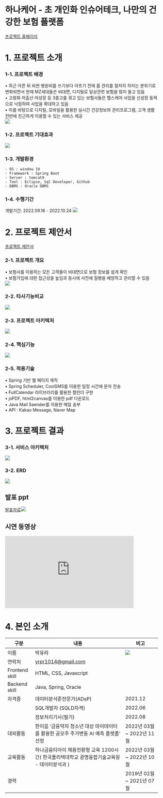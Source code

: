 # 하나케어 - 초 개인화 인슈어테크, 나만의 건강한 보험 플랫폼

[프로젝트 홈페이지](https://koposoftware.github.io/2022_5_yrpark/)

# 1. 프로젝트 소개
### 1-1. 프로젝트 배경
• 최근 아픈 뒤 비싼 병원비를 쓰기보다 아프기 전에 몸 관리를 철저히 하자는 분위기로 변화되면서 현재 MZ세대들은 비대면, 디지털로 일상관련 보험을 많이 들고 있음<br>
• 고령화·저출산·저성장 등 3중고를 겪고 있는 보험사들은 헬스케어 사업을 신성장 동력으로 낙점하여 사업을 확대하고 있음<br>
• 이를 바탕으로 디지털, 모바일을 활용한 실시간 건강정보와 관리프로그램, 고객 생활 전반에 친근하게 이용할 수 있는 서비스 제공<br>
<img src="img/back.png"/>

### 1-2. 프로젝트 기대효과
<img src="img/expect.png"/>

### 1-3. 개발환경
```
- OS : window 10
- Framework : Spring Boot
- Server : tomcat9
- Tool : Eclipse, Sql Developer, Github
- DBMS : Oracle DBMS
```

### 1-4. 수행기간
개발기간: 2022.09.16 - 2022.10.24
<img src="img/period.png"/>


# 2. 프로젝트 제안서

[프로젝트 제안서](/proposal.pdf)<br>
### 2-1. 프로젝트 개요
• 보험사를 이용하는 모든 고객들이 비대면으로 보험 정보를 쉽게 확인<br>
• 보험가입에 대한 접근성을 높임과 동시에 사전에 질병을 예방하고 관리할 수 있음<br>
<img src="img/project_info.png"/>

### 2-2. 타사기능비교
<img src="img/compare.png"/>

### 2-3. 프로젝트 아키텍처
<img src="img/architecture.png"/>

### 2-4. 핵심기능
<img src="img/core function.png"/>

### 2-5. 적용기술
• Spring 기반 웹 페이지 제작<br>
• Spring Scheduler, CoolSMS를 이용한 일정 시간에 문자 전송<br>
• FullCalendar 라이브러리를 활용한 캘린더 구현<br>
• jsPDF, html2canvas를 이용한 pdf 다운로드<br>
• Java Mail Saender를 이용한 메일 송부<br>
• API : Kakao Message, Naver Map <br>

# 3. 프로젝트 결과
### 3-1. 서비스 아키텍처
<img src="img/service.png"/>

### 3-2. ERD

   <img src="img/erd.png"/><br>
## 발표 ppt 

[발표자료<img src="img/hanacare_main.png"/>](/project.pdf)<br>
## 시연 동영상 

  <iframe width="424" height="238" src="https://www.youtube.com/embed/reOGfxYJre0" title="YouTube video player" frameborder="0" allow="accelerometer; autoplay; clipboard-write; encrypted-media; gyroscope; picture-in-picture" allowfullscreen></iframe>

# 4. 본인 소개

|구분|내용|비고|
|---|---|---|
|이름|박유라|<img src="img/pic.jpg"/>|
|연락처|yrpr1014@gmail.com||
|Frontend skill|HTML, CSS, Javascript||
|Backend skill|Java, Spring, Oracle||
|자격증| 데이터분석준전문가(ADsP) | 2021.12 |
|| SQL개발자 (SQLD자격) | 2022.06 |
|| 정보처리기사(필기) | 2022.08 |
|대외활동|한이음 ‘금융약자 청소년 대상 마이데이터를 활용한 공모주 주가변동 AI 예측 플랫폼’ 선정|2022년 03월 ~ 2022년 11월|
|교육활동|하나금융티아이 채용전환형 교육 1200시간( 한국폴리텍대학교 광명융합기술교육원 - 데이터분석과 )|2022년 03월 ~ 2022년 10월|
|경력|  | 2019년 02월 ~ 2021년 07월 |
